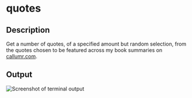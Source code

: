 # quotes

## Description

Get a number of quotes, of a specified amount but random selection, from the quotes chosen to be featured across my book summaries on [callumr.com](https://callumr.com).

## Output

![Screenshot of terminal output](https://github.com/callumr00/quotes/blob/main/img/terminalOutput.png)
